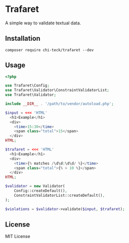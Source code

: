 # Trafaret
A simple way to validate textual data.

## Installation
`composer require chi-teck/trafaret --dev`

## Usage
```php
<?php

use Trafaret\Config;
use Trafaret\Validator\ConstraintValidatorList;
use Trafaret\Validator;

include __DIR__ . '/path/to/vendor/autoload.php';

$input = <<< 'HTML'
  <h1>Example</h1>
  <div>
    <time>15:30</time>
    <span class="total">15</span>
  </div>
HTML;

$trafaret = <<< 'HTML'
  <h1>Example</h1>
  <div>
    <time>{% matches /\d\d:\d\d/ %}</time>
    <span class="total">{% > 10 %}</span>
  </div>
HTML;

$validator = new Validator(
    Config::createDefault(),
    ConstraintValidatorList::createDefault(),
);

$violations = $validator->validate($input, $trafaret);
```

## License
MIT License
 